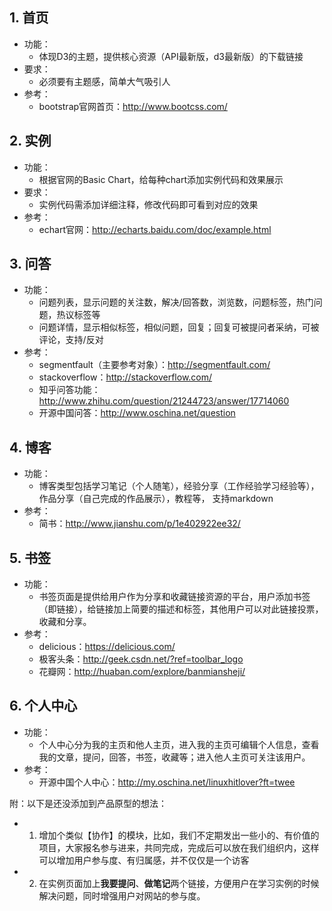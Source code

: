## 1. 首页
* 功能：
    * 体现D3的主题，提供核心资源（API最新版，d3最新版）的下载链接
* 要求：
    * 必须要有主题感，简单大气吸引人
* 参考：
    * bootstrap官网首页：http://www.bootcss.com/

## 2. 实例
* 功能：
    * 根据官网的Basic Chart，给每种chart添加实例代码和效果展示
* 要求：
    * 实例代码需添加详细注释，修改代码即可看到对应的效果
* 参考：
    * echart官网：http://echarts.baidu.com/doc/example.html

## 3. 问答
* 功能：
    * 问题列表，显示问题的关注数，解决/回答数，浏览数，问题标签，热门问题，热议标签等
    * 问题详情，显示相似标签，相似问题，回复；回复可被提问者采纳，可被评论，支持/反对
* 参考：
    * segmentfault（主要参考对象）：http://segmentfault.com/
    * stackoverflow：http://stackoverflow.com/
    * 知乎问答功能：http://www.zhihu.com/question/21244723/answer/17714060
    * 开源中国问答：http://www.oschina.net/question

## 4. 博客
* 功能：
    * 博客类型包括学习笔记（个人随笔），经验分享（工作经验学习经验等），作品分享（自己完成的作品展示），教程等，
      支持markdown
* 参考：
    * 简书：http://www.jianshu.com/p/1e402922ee32/

## 5. 书签
* 功能：
    * 书签页面是提供给用户作为分享和收藏链接资源的平台，用户添加书签（即链接），给链接加上简要的描述和标签，其他用户可以对此链接投票，收藏和分享。
* 参考：
    * delicious：https://delicious.com/
    * 极客头条：http://geek.csdn.net/?ref=toolbar_logo
    * 花瓣网：http://huaban.com/explore/banmiansheji/

## 6. 个人中心
* 功能：
    * 个人中心分为我的主页和他人主页，进入我的主页可编辑个人信息，查看我的文章，提问，回答，书签，收藏等；进入他人主页可关注该用户。
* 参考：
    * 开源中国个人中心：http://my.oschina.net/linuxhitlover?ft=twee


附：以下是还没添加到产品原型的想法：
* 1. 增加个类似【协作】的模块，比如，我们不定期发出一些小的、有价值的项目，大家报名参与进来，共同完成，完成后可以放在我们组织内，这样可以增加用户参与度、有归属感，并不仅仅是一个访客
* 2. 在实例页面加上**我要提问**、**做笔记**两个链接，方便用户在学习实例的时候解决问题，同时增强用户对网站的参与度。